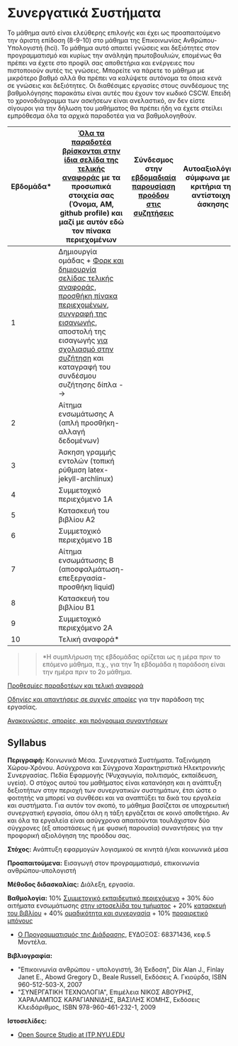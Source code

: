 # Συνεργατικά Συστήματα

Το μάθημα αυτό είναι ελεύθερης επιλογής και έχει ως προαπαιτούμενο την άριστη επίδοση (8-9-10) στο μάθημα της Επικοινωνίας Ανθρώπου-Υπολογιστή (hci). Το μάθημα αυτό απαιτεί γνώσεις και δεξιότητες στον προγραμματισμό και κυρίως την ανάληψη πρωτοβουλιών, επομένως θα πρέπει να έχετε στο προφίλ σας αποθετήρια και ενέργειες που πιστοποιούν αυτές τις γνώσεις. Μπορείτε να πάρετε το μάθημα με μικρότερο βαθμό αλλά θα πρέπει να καλύψετε αυτόνομα τα όποια κενά σε γνώσεις και δεξιότητες. Οι διαθέσιμες εργασίες στους συνδέσμους της βαθμολόγησης παρακάτω είναι αυτές που έχουν τον κωδικό CSCW. Επειδή το χρονοδιάγραμμα των ασκήσεων είναι ανελαστικό, αν δεν είστε σίγουροι για την δήλωση του μαθήματος θα πρέπει ήδη να έχετε στείλει εμπρόθεσμα όλα τα αρχικά παραδοτέα για να βαθμολογηθούν.

| Εβδομάδα* | [Όλα τα παραδοτέα βρίσκονται στην ίδια σελίδα της τελικής αναφοράς](https://courses-ionio.github.io/help/deliverables/) με τα προσωπικά στοιχεία σας (Όνομα, ΑΜ, github profile) και μαζί με αυτόν εδώ τον πίνακα περιεχομένων | Σύνδεσμος στην [εβδομαδιαία παρουσίαση προόδου στις συζητήσεις](https://github.com/courses-ionio/help/discussions/categories/show-and-tell) | Αυτοαξιολόγηση σύμφωνα με τα κριτήρια της αντίστοιχης άσκησης |
| --- | --- | --- | --- |
| 1 | Δημιουργία ομάδας + [Φορκ και δημιουργία σελίδας τελικής αναφοράς](https://courses-ionio.github.io/help/guide/), [προσθήκη πίνακα περιεχομένων](https://raw.githubusercontent.com/courses-ionio/cscw/master/README.md), [συγγραφή της εισαγωγής](https://courses-ionio.github.io/help/intro/), αποστολή της εισαγωγής [για σχολιασμό στην συζήτηση](https://github.com/courses-ionio/cscw/discussions/categories/show-and-tell) και καταγραφή του συνδέσμου συζήτησης δίπλα --> | | |
| 2 | Αίτημα ενσωμάτωσης Α (απλή προσθήκη-αλλαγή δεδομένων) | | |
| 3 | Άσκηση γραμμής εντολών (τοπική ρύθμιση latex-jekyll-archlinux) | | |
| 4 | Συμμετοχικό περιεχόμενο 1A | | |
| 5 | Κατασκευή του βιβλίου Α2 | | |
| 6 | Συμμετοχικό περιεχόμενο 1B | | |
| 7 | Αίτημα ενσωμάτωσης Β (αποσφαλμάτωση-επεξεργασία-προσθήκη liquid) | | |
| 8 | Κατασκευή του βιβλίου B1 | | |
| 9 | Συμμετοχικό περιεχόμενο 2A | | |
| 10 | Τελική αναφορά* | | |

>> *Η συμπλήρωση της εβδομάδας ορίζεται ως η μέρα πριν το επόμενο μάθημα, π.χ., για την 1η εβδομάδα η παράδοση είναι την ημέρα πριν το 2ο μάθημα.

[Προθεσμίες παραδοτέων και τελική αναφορά](https://courses-ionio.github.io/help/deliverables/)

[Οδηγίες και απαντήσεις σε συχνές απορίες](https://courses-ionio.github.io/help/) για την παράδοση της εργασίας.

[Ανακοινώσεις, απορίες, και πρόγραμμα συναντήσεων](https://github.com/courses-ionio/cscw/discussions)

## Syllabus

**Περιγραφή:** Κοινωνικά Μέσα. Συνεργατικά Συστήματα. Ταξινόμηση Χώρου-Χρόνου. Ασύγχρονα και Σύγχρονα Χαρακτηριστικά Ηλεκτρονικής Συνεργασίας. Πεδία Εφαρμογής (Ψυχαγωγία, πολιτισμός, εκπαίδευση, υγεία). Ο στόχος αυτού του μαθήματος είναι κατανόηση και η ανάπτυξη δεξιοτήτων στην περιοχή των συνεργατικών συστημάτων, έτσι ώστε ο φοιτητής να μπορεί να συνθέσει και να αναπτύξει τα δικά του εργαλεία και συστήματα. Για αυτόν τον σκοπό, το μάθημα βασίζεται σε υποχρεωτική συνεργατική εργασία, όπου όλη η τάξη εργάζεται σε κοινό αποθετήριο. Αν και όλα τα εργαλεία είναι ασύγχρονα απαιτούνται τουλάχιστον δύο σύγχρονες (εξ αποστάσεως ή με φυσική παρουσία) συναντήσεις για την προφορική αξιολόγηση της προόδου σας.

**Στόχος:** Ανάπτυξη εφαρμογών λογισμικού σε κινητά ή/και κοινωνικά μέσα

**Προαπαιτούμενα:** Εισαγωγή στον προγραμματισμό, επικοινωνία ανθρώπου-υπολογιστή

**Μέθοδος διδασκαλίας:** Διάλεξη, εργασία.

**Βαθμολογία:** 10% [Συμμετοχικό εκπαιδευτικό περιεχόμενο](https://courses-ionio.github.io/help/social/) + 30% δύο αιτήματα ενσωμάτωσης [στην ιστοσελίδα του τμήματος](https://github.com/ioniodi/sitegr/) + 20% [κατασκευή του βιβλίου](https://courses-ionio.github.io/help/book) + 40% [ομαδικότητα και συνεργασία](https://courses-ionio.github.io/help/teamwork/) + 10% [προαιρετικό μπόνους](https://courses-ionio.github.io/help/bonus/)

* [Ο Προγραμματισμός της Διάδρασης](https://pibook.epidro.me), ΕΥΔΟΞΟΣ: 68371436, κεφ.5 Μοντέλα.

**Βιβλιογραφία:** 

* "Επικοινωνία ανθρώπου - υπολογιστή, 3ή Έκδοση", Dix Alan J., Finlay Janet E., Abowd Gregory D., Beale Russell, Εκδόσεις Α. Γκιούρδα, ISBN 960-512-503-X, 2007 
* "ΣΥΝΕΡΓΑΤΙΚΗ ΤΕΧΝΟΛΟΓΙΑ", Επιμέλεια ΝΙΚΟΣ ΑΒΟΥΡΗΣ, ΧΑΡΑΛΑΜΠΟΣ ΚΑΡΑΓΙΑΝΝΙΔΗΣ, ΒΑΣΙΛΗΣ ΚΟΜΗΣ, Εκδόσεις Κλειδάριθμος, ISBN 978-960-461-232-1, 2009

**Ιστοσελίδες:**

* [Open Source Studio at ITP.NYU.EDU](https://github.com/Open-Source-Studio-at-ITP/Syllabus)
